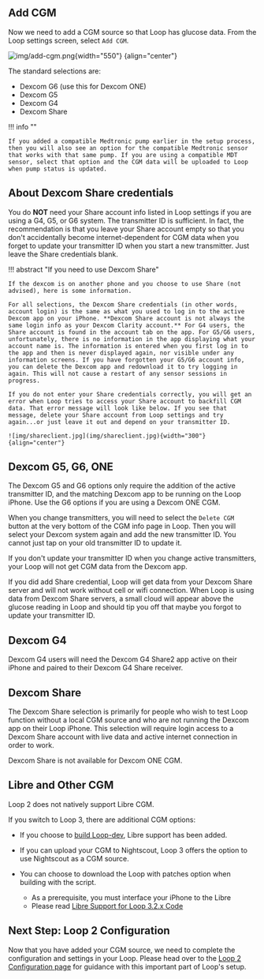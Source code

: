 ## Add CGM

Now we need to add a CGM source so that Loop has glucose data. From the Loop settings screen, select `Add CGM`.

![img/add-cgm.png](img/add-cgm.png){width="550"}
{align="center"}

The standard selections are:

* Dexcom G6 (use this for Dexcom ONE)
* Dexcom G5
* Dexcom G4
* Dexcom Share

!!! info ""

    If you added a compatible Medtronic pump earlier in the setup process, then you will also see an option for the compatible Medtronic sensor that works with that same pump. If you are using a compatible MDT sensor, select that option and the CGM data will be uploaded to Loop when pump status is updated.

## About Dexcom Share credentials

You do **NOT** need your Share account info listed in Loop settings if you are using a G4, G5, or G6 system. The transmitter ID is sufficient. In fact, the recommendation is that you leave your Share account empty so that you don't accidentally become internet-dependent for CGM data when you forget to update your transmitter ID when you start a new transmitter. Just leave the Share credentials blank.

!!! abstract "If you need to use Dexcom Share"

    If the dexcom is on another phone and you choose to use Share (not advised), here is some information.

    For all selections, the Dexcom Share credentials (in other words, account login) is the same as what you used to log in to the active Dexcom app on your iPhone. **Dexcom Share account is not always the same login info as your Dexcom Clarity account.** For G4 users, the Share account is found in the account tab on the app. For G5/G6 users, unfortunately, there is no information in the app displaying what your account name is. The information is entered when you first log in to the app and then is never displayed again, nor visible under any information screens. If you have forgotten your G5/G6 account info, you can delete the Dexcom app and redownload it to try logging in again. This will not cause a restart of any sensor sessions in progress.

    If you do not enter your Share credentials correctly, you will get an error when Loop tries to access your Share account to backfill CGM data. That error message will look like below. If you see that message, delete your Share account from Loop settings and try again...or just leave it out and depend on your transmitter ID.

    ![img/shareclient.jpg](img/shareclient.jpg){width="300"}
    {align="center"}

## Dexcom G5, G6, ONE

The Dexcom G5 and G6 options only require the addition of the active transmitter ID, and the matching Dexcom app to be running on the Loop iPhone. Use the G6 options if you are using a Dexcom ONE CGM.

When you change transmitters, you will need to select the `Delete CGM` button at the very bottom of the CGM info page in Loop. Then you will select your Dexcom system again and add the new transmitter ID. You cannot just tap on your old transmitter ID to update it.

If you don't update your transmitter ID when you change active transmitters, your Loop will not get CGM data from the Dexcom app.

If you did add Share credential, Loop will get data from your Dexcom Share server and will not work without cell or wifi connection. When Loop is using data from Dexcom Share servers, a small cloud will appear above the glucose reading in Loop and should tip you off that maybe you forgot to update your transmitter ID.

## Dexcom G4

Dexcom G4 users will need the Dexcom G4 Share2 app active on their iPhone and paired to their Dexcom G4 Share receiver.

## Dexcom Share

The Dexcom Share selection is primarily for people who wish to test Loop function without a local CGM source and who are not running the Dexcom app on their Loop iPhone. This selection will require login access to a Dexcom Share account with live data and active internet connection in order to work.

Dexcom Share is not available for Dexcom ONE CGM.

## Libre and Other CGM

Loop 2 does not natively support Libre CGM. 

If you switch to Loop 3, there are additional CGM options:

* If you choose to [build Loop-dev](../../version/build-dev.md), Libre support has been added.

* If you can upload your CGM to Nightscout, Loop 3 offers the option to use Nightscout as a CGM source.

* You can choose to download the Loop with patches option when building with the script.
    * As a prerequisite, you must interface your iPhone to the Libre
    * Please read [Libre Support for Loop 3.2.x Code](../../build/code_customization.md#libre-support-for-loop-32x-code)

## Next Step: Loop 2 Configuration

Now that you have added your CGM source, we need to complete the configuration and settings in your Loop. Please head over to the [Loop 2 Configuration page](configurations.md) for guidance with this important part of Loop's setup.
